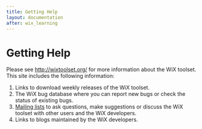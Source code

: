 ```yaml
---
title: Getting Help
layout: documentation
after: wix_learning
---
```

# Getting Help

Please see <a href="http://wixtoolset.org/" target="_blank">http://wixtoolset.org/</a> for more information about the WiX toolset. This site includes the following information:

1. Links to download weekly releases of the WiX toolset.
1. The WiX bug database where you can report new bugs or check the status of existing bugs.
1. <a href="/docs/gethelp/#mailinglists" target="_blank">Mailing lists</a> to ask questions, make suggestions or discuss the WiX toolset with other users and the WiX developers.
1. Links to blogs maintained by the WiX developers.
